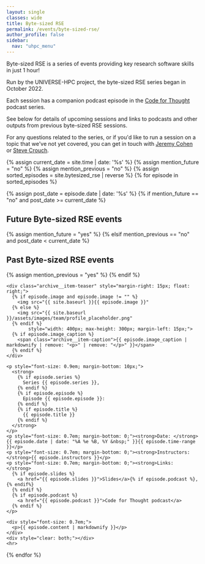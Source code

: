 ```yaml
---
layout: single
classes: wide
title: Byte-sized RSE
permalink: /events/byte-sized-rse/
author_profile: false
sidebar:
  nav: "uhpc_menu"
---
```


Byte-sized RSE is a series of events providing key research software skills in 
just 1 hour!

Run by the UNIVERSE-HPC project, the byte-sized RSE series began in October 2022.

Each session has a companion podcast episode in the [Code for Thought](https://codeforthought.buzzsprout.com/) 
podcast series.

See below for details of upcoming sessions and links to podcasts and other 
outputs from previous byte-sized RSE sessions.

For any questions related to the series, or if you'd like to run a session on a 
topic that we've not yet covered, you can get in touch with 
[Jeremy Cohen](https://www.imperial.ac.uk/people/jeremy.cohen) or 
[Steve Crouch](https://www.software.ac.uk/our-people/steve-crouch).

{% assign current_date = site.time | date: '%s' %}
{% assign mention_future = "no" %}
{% assign mention_previous = "no" %}
{% assign sorted_episodes = site.bytesized_rse | reverse %}
{% for episode in sorted_episodes %}

  {% assign post_date = episode.date | date: '%s' %}
  {% if mention_future == "no" and post_date >= current_date %}
  <div>
    <h2>Future Byte-sized RSE events</h2>
  </div>
  {% assign mention_future = "yes" %}
  {% elsif mention_previous == "no" and post_date < current_date %}
  <div>
    <h2>Past Byte-sized RSE events</h2>
  </div>
  {% assign mention_previous = "yes" %}
  {% endif %}

  <div>

    <div class="archive__item-teaser" style="margin-right: 15px; float: right;">
      {% if episode.image and episode.image != "" %}
        <img src="{{ site.baseurl }}{{ episode.image }}"
      {% else %}
        <img src="{{ site.baseurl }}/assets/images/team/profile_placeholder.png"
      {% endif %}
            style="width: 400px; max-height: 300px; margin-left: 15px;">
      {% if episode.image_caption %}
        <span class="archive__item-caption">{{ episode.image_caption | markdownify | remove: "<p>" | remove: "</p>" }}</span>
      {% endif %}
    </div>

    <p style="font-size: 0.9em; margin-bottom: 10px;">
      <strong>
        {% if episode.series %}
          Series {{ episode.series }},
        {% endif %}
        {% if episode.episode %}
          Episode {{ episode.episode }}:
        {% endif %}
        {% if episode.title %}
          {{ episode.title }}
        {% endif %}
      </strong>
    </p>
    <p style="font-size: 0.7em; margin-bottom: 0;"><strong>Date: </strong>{{ episode.date | date: "%A %e %B, %Y &nbsp;" }}{{ episode.time-range }}</p>
    <p style="font-size: 0.7em; margin-bottom: 0;"><strong>Instructors: </strong>{{ episode.instructors }}</p>
    <p style="font-size: 0.7em; margin-bottom: 0;"><strong>Links: </strong>
      {% if episode.slides %}
        <a href="{{ episode.slides }}">Slides</a>{% if episode.podcast %},{% endif%}
      {% endif %}
      {% if episode.podcast %}
        <a href="{{ episode.podcast }}">Code for Thought podcast</a>
      {% endif %}
    </p>

    <div style="font-size: 0.7em;">
      <p>{{ episode.content | markdownify }}</p>
    </div>
    <div style="clear: both;"></div>
    <hr>

  </div>

{% endfor %}
